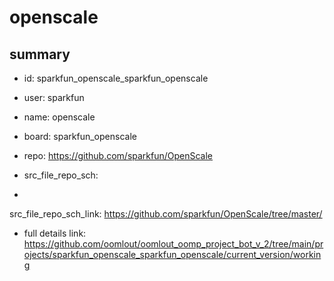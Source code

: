 # openscale
 
## summary 
* id: sparkfun_openscale_sparkfun_openscale
* user: sparkfun
* name: openscale
* board: sparkfun_openscale
* repo: https://github.com/sparkfun/OpenScale



* src_file_repo_sch: 
*
 src_file_repo_sch_link: https://github.com/sparkfun/OpenScale/tree/master/
* full details link: https://github.com/oomlout/oomlout_oomp_project_bot_v_2/tree/main/projects/sparkfun_openscale_sparkfun_openscale/current_version/working  






